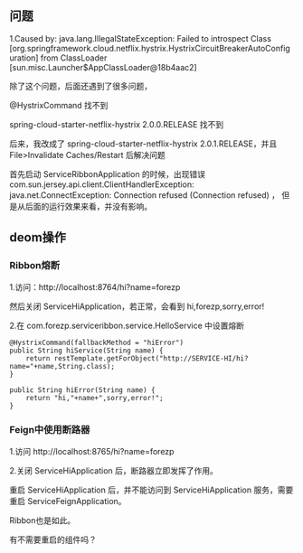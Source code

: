 ## 问题

1.Caused by: java.lang.IllegalStateException: Failed to introspect Class [org.springframework.cloud.netflix.hystrix.HystrixCircuitBreakerAutoConfiguration] from ClassLoader [sun.misc.Launcher$AppClassLoader@18b4aac2]

除了这个问题，后面还遇到了很多问题，

@HystrixCommand 找不到

spring-cloud-starter-netflix-hystrix 2.0.0.RELEASE 找不到

后来，我改成了 spring-cloud-starter-netflix-hystrix 2.0.1.RELEASE，并且 File>Invalidate Caches/Restart 后解决问题

首先启动 ServiceRibbonApplication 的时候，出现错误 com.sun.jersey.api.client.ClientHandlerException: java.net.ConnectException: Connection refused (Connection refused) ，
但是从后面的运行效果来看，并没有影响。

## deom操作

### Ribbon熔断

1.访问：http://localhost:8764/hi?name=forezp

然后关闭 ServiceHiApplication，若正常，会看到 hi,forezp,sorry,error!

2.在 com.forezp.serviceribbon.service.HelloService 中设置熔断

    @HystrixCommand(fallbackMethod = "hiError")
    public String hiService(String name) {
        return restTemplate.getForObject("http://SERVICE-HI/hi?name="+name,String.class);
    }

    public String hiError(String name) {
        return "hi,"+name+",sorry,error!";
    }

### Feign中使用断路器

1.访问 http://localhost:8765/hi?name=forezp

2.关闭 ServiceHiApplication 后，断路器立即发挥了作用。

重启 ServiceHiApplication 后，并不能访问到 ServiceHiApplication 服务，需要重启 ServiceFeignApplication。

Ribbon也是如此。

有不需要重启的组件吗？